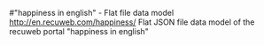 #"happiness in english" - Flat file data model
http://en.recuweb.com/happiness/
Flat JSON file data model of the recuweb portal "happiness in english"
